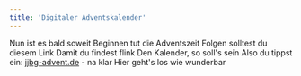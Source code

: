 ```yaml
---
title: 'Digitaler Adventskalender'
---
```


Nun ist es bald soweit
Beginnen tut die Adventszeit
Folgen solltest du diesem Link
Damit du findest flink
Den Kalender, so soll's sein
Also du tippst ein:
[jjbg-advent.de](jjbg-advent.de) - na klar
Hier geht's los wie wunderbar